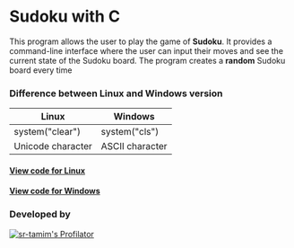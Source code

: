 # Sudoku with C

This program allows the user to play the game of **Sudoku**. It provides a command-line interface where the user can input their moves and see the current state of the Sudoku board. The program creates a **random** Sudoku board every time

### Difference between Linux and Windows version
| Linux | Windows |
| ----- | ------- |
| system("clear") | system("cls") |
| Unicode character | ASCII character |

#### [View code for Linux](sudoku-linux.c)
#### [View code for Windows](sudoku-win.c)

### Developed by
[![sr-tamim's Profilator](https://profilator.deno.dev/sr-tamim?v=1.0.0.alpha.4)](https://github.com/sr-tamim)
